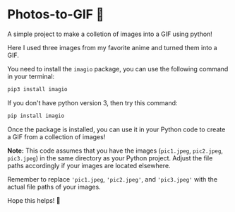 # Photos-to-GIF 🤺
A simple project to make a colletion of images into a GIF using python! 

Here I used three images from my favorite anime and turned them into a GIF. 

You need to install the `imagio` package, you can use the following command in your terminal:

```python
pip3 install imagio
```
If you don't have python version 3, then try this command:

```python
pip install imagio
```

Once the package is installed, you can use it in your Python code to create a GIF from a collection of images!

**Note:** This code assumes that you have the images (`pic1.jpeg`, `pic2.jpeg`, `pic3.jpeg`) in the same directory as your Python project. Adjust the file paths accordingly if your images are located elsewhere.

Remember to replace `'pic1.jpeg`, `'pic2.jpeg'`, and `'pic3.jpeg'` with the actual file paths of your images.

Hope this helps! 🤍